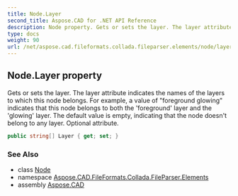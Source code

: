 ```yaml
---
title: Node.Layer
second_title: Aspose.CAD for .NET API Reference
description: Node property. Gets or sets the layer. The layer attribute indicates the names of the layers to which this node belongs. For example a value of foreground glowing indicates that this node belongs to both the foreground layer and the glowing layer. The default value is empty indicating that the node doesnt belong to any layer. Optional attribute
type: docs
weight: 90
url: /net/aspose.cad.fileformats.collada.fileparser.elements/node/layer/
---
```

## Node.Layer property

Gets or sets the layer. The layer attribute indicates the names of the layers to which this node belongs. For example, a value of "foreground glowing" indicates that this node belongs to both the 'foreground' layer and the 'glowing' layer. The default value is empty, indicating that the node doesn't belong to any layer. Optional attribute.

```csharp
public string[] Layer { get; set; }
```

### See Also

* class [Node](../)
* namespace [Aspose.CAD.FileFormats.Collada.FileParser.Elements](../../../aspose.cad.fileformats.collada.fileparser.elements/)
* assembly [Aspose.CAD](../../../)


